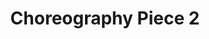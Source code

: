 ---
title: "Choreography Piece 2"
thumbnail: "https://images.unsplash.com/photo-1508700115892-45ecd05ae2ad?ixlib=rb-4.0.3&ixid=M3wxMjA3fDB8MHxwaG90by1wYWdlfHx8fGVufDB8fHx8fA%3D%3D&auto=format&fit=crop&w=1469&q=80"
full_image: "https://images.unsplash.com/photo-1508700115892-45ecd05ae2ad?ixlib=rb-4.0.3&ixid=M3wxMjA3fDB8MHxwaG90by1wYWdlfHx8fGVufDB8fHx8fA%3D%3D&auto=format&fit=crop&w=1469&q=80"
video: ""
description: "Description of choreography piece 2"
order: 2
---